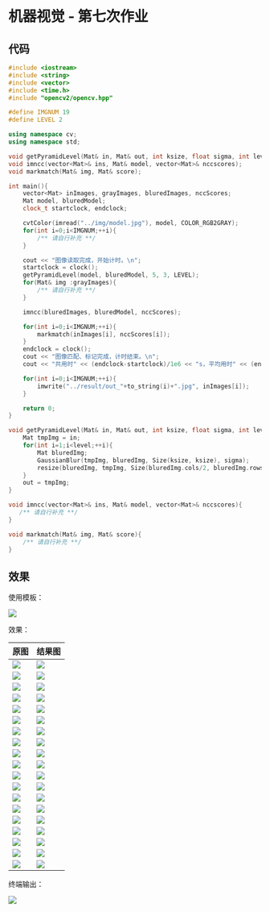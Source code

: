 # 机器视觉 - 第七次作业

## 代码

```c++
#include <iostream>
#include <string>
#include <vector>
#include <time.h>
#include "opencv2/opencv.hpp"

#define IMGNUM 19
#define LEVEL 2

using namespace cv;
using namespace std;

void getPyramidLevel(Mat& in, Mat& out, int ksize, float sigma, int level);
void imncc(vector<Mat>& ins, Mat& model, vector<Mat>& nccscores);
void markmatch(Mat& img, Mat& score);

int main(){
    vector<Mat> inImages, grayImages, bluredImages, nccScores;
    Mat model, bluredModel;
    clock_t startclock, endclock;

    cvtColor(imread("../img/model.jpg"), model, COLOR_RGB2GRAY);
    for(int i=0;i<IMGNUM;++i){
        /** 请自行补充 **/
    }

    cout << "图像读取完成，开始计时。\n";
    startclock = clock();
    getPyramidLevel(model, bluredModel, 5, 3, LEVEL);
    for(Mat& img :grayImages){
        /** 请自行补充 **/
    }

    imncc(bluredImages, bluredModel, nccScores);

    for(int i=0;i<IMGNUM;++i){
        markmatch(inImages[i], nccScores[i]);
    }
    endclock = clock();
    cout << "图像匹配、标记完成，计时结束。\n";
    cout << "共用时" << (endclock-startclock)/1e6 << "s，平均用时" << (endclock-startclock)/1e3/IMGNUM << "ms。\n";

    for(int i=0;i<IMGNUM;++i){
        imwrite("../result/out_"+to_string(i)+".jpg", inImages[i]);
    }

    return 0;
}

void getPyramidLevel(Mat& in, Mat& out, int ksize, float sigma, int level){
    Mat tmpImg = in;
    for(int i=1;i<level;++i){
        Mat bluredImg;
        GaussianBlur(tmpImg, bluredImg, Size(ksize, ksize), sigma);
        resize(bluredImg, tmpImg, Size(bluredImg.cols/2, bluredImg.rows/2));
    }
    out = tmpImg;
}

void imncc(vector<Mat>& ins, Mat& model, vector<Mat>& nccscores){
   /** 请自行补充 **/
}

void markmatch(Mat& img, Mat& score){
    /** 请自行补充 **/
}

```

## 效果

使用模板：

![](img/model.jpg)

效果：

| 原图           | 结果图                |
| -------------- | --------------------- |
| ![](img/0.jpg) | ![](result/out_0.jpg) |
| ![](img/1.jpg) | ![](result/out_1.jpg) |
| ![](img/2.jpg) | ![](result/out_2.jpg) |
| ![](img/3.jpg) | ![](result/out_3.jpg) |
| ![](img/4.jpg) | ![](result/out_4.jpg) |
| ![](img/5.jpg) | ![](result/out_5.jpg) |
| ![](img/6.jpg) | ![](result/out_6.jpg) |
| ![](img/7.jpg) | ![](result/out_7.jpg) |
| ![](img/8.jpg) | ![](result/out_8.jpg) |
| ![](img/9.jpg) | ![](result/out_9.jpg) |
| ![](img/10.jpg) | ![](result/out_10.jpg) |
| ![](img/11.jpg) | ![](result/out_11.jpg) |
| ![](img/12.jpg) | ![](result/out_12.jpg) |
| ![](img/13.jpg) | ![](result/out_13.jpg) |
| ![](img/14.jpg) | ![](result/out_14.jpg) |
| ![](img/15.jpg) | ![](result/out_15.jpg) |
| ![](img/16.jpg) | ![](result/out_16.jpg) |
| ![](img/17.jpg) | ![](result/out_17.jpg) |
| ![](img/18.jpg) | ![](result/out_18.jpg) |

终端输出：

![](result/terminal.png)

